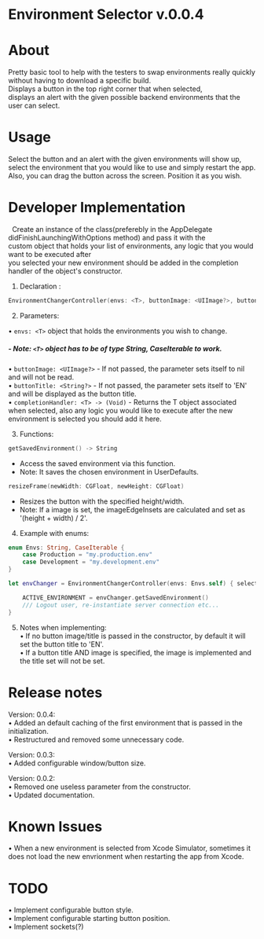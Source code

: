 Environment Selector v.0.0.4
================
# About

Pretty basic tool to help with the testers to swap environments really quickly without having to download a specific build.  
Displays a button in the top right corner that when selected,  
displays an alert with the given possible backend environments that the user can select.  

# Usage 

Select the button and an alert with the given environments will show up,  
select the environment that you would like to use and simply restart the app.  
Also, you can drag the button across the screen. Position it as you wish.  

# Developer Implementation
 
Create an instance of the class(preferebly in the AppDelegate didFinishLaunchingWithOptions method) and pass it with the  
custom object that holds your list of environments, any logic that you would want to be executed after  
you selected your new environment should be added in the completion handler of the object's constructor.  

1. Declaration :

```swift
EnvironmentChangerController(envs: <T>, buttonImage: <UIImage?>, buttonTitle: <String?>, <completionHandler (<T>) -> (Void))  
```

2. Parameters:  

• ```envs: <T>``` object that holds the environments you wish to change.  
#####  - Note:  ```<T>``` object has to be of type String, CaseIterable to work.     
• ```buttonImage: <UIImage?>``` - If not passed, the parameter sets itself to nil and will not be read.  
• ```buttonTitle: <String?>```  - If not passed, the parameter sets itself to 'EN' and will be displayed as the button title.  
• ```completionHandler: <T> -> (Void)``` - Returns the T object associated when selected, also any logic you would like to execute after the new environment is selected you should add it here.  

3. Functions:  

```swift
getSavedEnvironment() -> String  
```
- Access the saved environment via this function.  
- Note: It saves the chosen environment in UserDefaults.  

```swift
resizeFrame(newWidth: CGFloat, newHeight: CGFloat)  
```  
- Resizes the button with the specified height/width.
- Note: If a image is set, the imageEdgeInsets are calculated and set as '(height + width) / 2'.

4. Example with enums:  

```swift 
enum Envs: String, CaseIterable {
    case Production = "my.production.env"
    case Development = "my.development.env"
}

let envChanger = EnvironmentChangerController(envs: Envs.self) { selectedEnvironment in  

    ACTIVE_ENVIRONMENT = envChanger.getSavedEnvironment()  
    /// Logout user, re-instantiate server connection etc...  
}
```

5. Notes when implementing:  
• If no button image/title is passed in the constructor, by default it will set the button title to 'EN'.  
• If a button title AND image is specified, the image is implemented and the title set will not be set. 



# Release notes  

Version: 0.0.4:  
• Added an default caching of the first environment that is passed in the initialization.  
• Restructured and removed some unnecessary code.   

Version: 0.0.3:  
• Added configurable window/button size.  

Version: 0.0.2:  
• Removed one useless parameter from the constructor.  
• Updated documentation.  

# Known Issues  

• When a new environment is selected from Xcode Simulator, sometimes it does not load the new envrionment when restarting the app from Xcode.

# TODO

• Implement configurable button style.  
• Implement configurable starting button position.  
• Implement sockets(?)  



